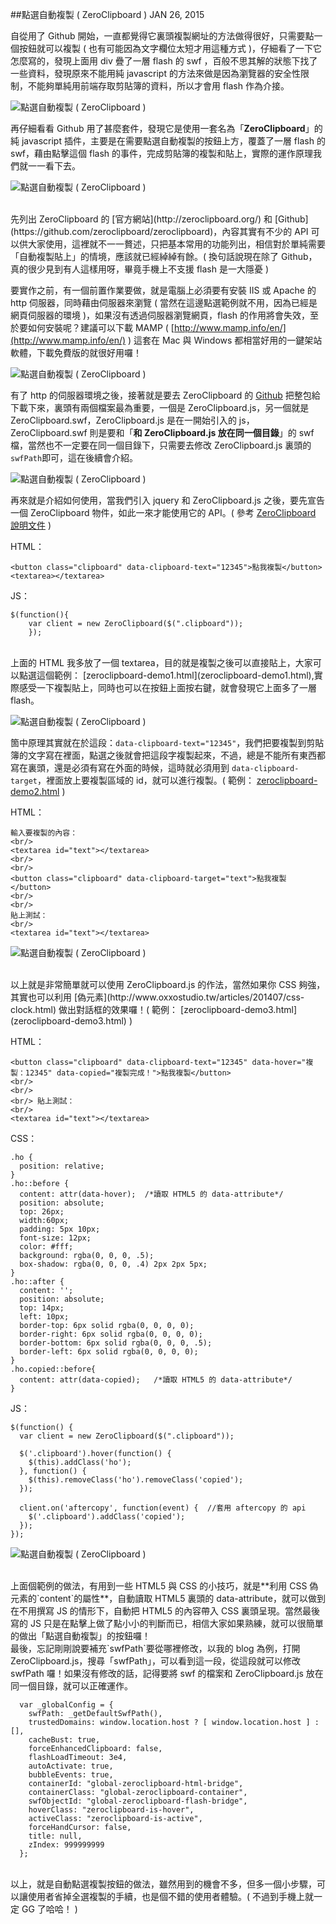 <!-- @@master  = ../../_layout.html-->

<!-- @@block  =  jsBottom-->

<include src="../../_articles-js.html"></include>

<!-- @@close-->

<!-- @@block  =  css-->

<include src="../../_articles-css.html"></include>

<!-- @@close-->

<!-- @@block  =  articles-social-->

<include src="../../_articles-social.html"></include>

<!-- @@close-->

<!-- @@block  =  articles-footer-->

<include src="../../_articles.html"></include>

<!-- @@close-->

<!-- @@block  =  meta-->

<meta property="article:published_time" content="2015-01-26T23:25:00+01:00">

<meta name="keywords" content="點選自動複製,ZeroClipboard">

<meta name="description" content="自從用了 Github 開始，一直都覺得它裏頭複製網址的方法做得很好，只需要點一個按鈕就可以複製 ( 也有可能因為文字欄位太短才用這種方式 )，仔細看了一下它怎麼寫的，發現上面用 div 疊了一層 flash 的 swf ，百般不思其解的狀態下找了一些資料，發現原來不能用純 javascript 的方法來做是因為瀏覽器的安全性限制，不能夠單純用前端存取剪貼簿的資料，所以才會用 flash 作為介接。">

<meta itemprop="name" content="點選自動複製 ( ZeroClipboard ) - OXXO.STUDIO">

<meta itemprop="image" content="http://www.oxxostudio.tw/img/articles/201501/20150126_1_01b.jpg">

<meta itemprop="description" content="自從用了 Github 開始，一直都覺得它裏頭複製網址的方法做得很好，只需要點一個按鈕就可以複製 ( 也有可能因為文字欄位太短才用這種方式 )，仔細看了一下它怎麼寫的，發現上面用 div 疊了一層 flash 的 swf ，百般不思其解的狀態下找了一些資料，發現原來不能用純 javascript 的方法來做是因為瀏覽器的安全性限制，不能夠單純用前端存取剪貼簿的資料，所以才會用 flash 作為介接。">

<meta property="og:title" content="點選自動複製 ( ZeroClipboard ) - OXXO.STUDIO">

<meta property="og:url" content="http://www.oxxostudio.tw/articles/201501/zeroclipboard.html">

<meta property="og:image" content="http://www.oxxostudio.tw/img/articles/201501/20150126_1_01b.jpg">

<meta property="og:description" content="自從用了 Github 開始，一直都覺得它裏頭複製網址的方法做得很好，只需要點一個按鈕就可以複製 ( 也有可能因為文字欄位太短才用這種方式 )，仔細看了一下它怎麼寫的，發現上面用 div 疊了一層 flash 的 swf ，百般不思其解的狀態下找了一些資料，發現原來不能用純 javascript 的方法來做是因為瀏覽器的安全性限制，不能夠單純用前端存取剪貼簿的資料，所以才會用 flash 作為介接。">

<title>點選自動複製 ( ZeroClipboard )  - OXXO.STUDIO</title> 

<!-- @@close-->

<!-- @@block  =  articles-content--> 

##點選自動複製 ( ZeroClipboard )  <span class="article-date" tag="web"><i></i>JAN 26, 2015</span>

自從用了 Github 開始，一直都覺得它裏頭複製網址的方法做得很好，只需要點一個按鈕就可以複製 ( 也有可能因為文字欄位太短才用這種方式 )，仔細看了一下它怎麼寫的，發現上面用 div 疊了一層 flash 的 swf ，百般不思其解的狀態下找了一些資料，發現原來不能用純 javascript 的方法來做是因為瀏覽器的安全性限制，不能夠單純用前端存取剪貼簿的資料，所以才會用 flash 作為介接。

![點選自動複製 ( ZeroClipboard )](/img/articles/201501/20150126_1_02.jpg)

再仔細看看 Github 用了甚麼套件，發現它是使用一套名為「**ZeroClipboard**」的純 javascript 插件，主要是在需要點選自動複製的按鈕上方，覆蓋了一層 flash 的 swf，藉由點擊這個 flash 的事件，完成剪貼簿的複製和貼上，實際的運作原理我們就一一看下去。

![點選自動複製 ( ZeroClipboard )](/img/articles/201501/20150126_1_04.jpg)

<br/>
先列出 ZeroClipboard 的 [官方網站](http://zeroclipboard.org/) 和 [Github](https://github.com/zeroclipboard/zeroclipboard)，內容其實有不少的 API 可以供大家使用，這裡就不一一贅述，只把基本常用的功能列出，相信對於單純需要「自動複製貼上」的情境，應該就已經綽綽有餘。( 換句話說現在除了 Github，真的很少見到有人這樣用呀，畢竟手機上不支援 flash 是一大隱憂 )

要實作之前，有一個前置作業要做，就是電腦上必須要有安裝 IIS 或 Apache 的 http 伺服器，同時藉由伺服器來瀏覽 ( 當然在這邊點選範例就不用，因為已經是網頁伺服器的環境 )，如果沒有透過伺服器瀏覽網頁，flash 的作用將會失效，至於要如何安裝呢？建議可以下載 MAMP ( [http://www.mamp.info/en/](http://www.mamp.info/en/) ) 這套在 Mac 與 Windows 都相當好用的一鍵架站軟體，下載免費版的就很好用囉！

![點選自動複製 ( ZeroClipboard )](/img/articles/201501/20150126_1_05.jpg)

有了 http 的伺服器環境之後，接著就是要去 ZeroClipboard 的 [Github](https://github.com/zeroclipboard/zeroclipboard) 把整包給下載下來，裏頭有兩個檔案最為重要，一個是 ZeroClipboard.js，另一個就是 ZeroClipboard.swf，ZeroClipboard.js 是在一開始引入的 js，ZeroClipboard.swf 則是要和「**和 ZeroClipboard.js 放在同一個目錄**」的 swf 檔，當然也不一定要在同一個目錄下，只需要去修改 ZeroClipboard.js 裏頭的`swfPath`即可，這在後續會介紹。

![點選自動複製 ( ZeroClipboard )](/img/articles/201501/20150126_1_06.jpg)

再來就是介紹如何使用，當我們引入 jquery 和 ZeroClipboard.js 之後，要先宣告一個 ZeroClipboard 物件，如此一來才能使用它的 API。( 參考 [ZeroClipboard 說明文件](https://github.com/zeroclipboard/zeroclipboard/blob/master/docs/instructions.md#a-more-complete-example) )

HTML：

	<button class="clipboard" data-clipboard-text="12345">點我複製</button>
	<textarea></textarea>

JS：

	$(function(){
		var client = new ZeroClipboard($(".clipboard"));
		});

<br/>
上面的 HTML 我多放了一個 textarea，目的就是複製之後可以直接貼上，大家可以點選這個範例： [zeroclipboard-demo1.html](zeroclipboard-demo1.html),實際感受一下複製貼上，同時也可以在按鈕上面按右鍵，就會發現它上面多了一層 flash。

![點選自動複製 ( ZeroClipboard )](/img/articles/201501/20150126_1_07.jpg)

箇中原理其實就在於這段：`data-clipboard-text="12345"`，我們把要複製到剪貼簿的文字寫在裡面，點選之後就會把這段字複製起來，不過，總是不能所有東西都寫在裏頭，還是必須有寫在外面的時候，這時就必須用到 `data-clipboard-target`，裡面放上要複製區域的 id，就可以進行複製。( 範例： [zeroclipboard-demo2.html](zeroclipboard-demo2.html) )

HTML：

	輸入要複製的內容：
	<br/>
	<textarea id="text"></textarea>
	<br/>
	<br/>
	<button class="clipboard" data-clipboard-target="text">點我複製</button>
	<br/>
	<br/>
	貼上測試：
	<br/>
	<textarea id="text"></textarea>

![點選自動複製 ( ZeroClipboard )](/img/articles/201501/20150126_1_08.jpg)

<br/>
以上就是非常簡單就可以使用 ZeroClipboard.js 的作法，當然如果你 CSS 夠強，其實也可以利用 [偽元素](http://www.oxxostudio.tw/articles/201407/css-clock.html) 做出對話框的效果囉！( 範例： [zeroclipboard-demo3.html](zeroclipboard-demo3.html) )

HTML：

	<button class="clipboard" data-clipboard-text="12345" data-hover="複製：12345" data-copied="複製完成！">點我複製</button>
	<br/>
	<br/>
	<br/> 貼上測試：
	<br/>
	<textarea id="text"></textarea>

CSS：

	.ho {
	  position: relative;
	}
	.ho::before {
	  content: attr(data-hover);  /*讀取 HTML5 的 data-attribute*/
	  position: absolute;
	  top: 26px;
	  width:60px;
	  padding: 5px 10px;
	  font-size: 12px;
	  color: #fff;
	  background: rgba(0, 0, 0, .5);
	  box-shadow: rgba(0, 0, 0, .4) 2px 2px 5px;
	}
	.ho::after {
	  content: '';
	  position: absolute;
	  top: 14px;
	  left: 10px;
	  border-top: 6px solid rgba(0, 0, 0, 0);
	  border-right: 6px solid rgba(0, 0, 0, 0);
	  border-bottom: 6px solid rgba(0, 0, 0, .5);
	  border-left: 6px solid rgba(0, 0, 0, 0);
	}
	.ho.copied::before{
	  content: attr(data-copied);   /*讀取 HTML5 的 data-attribute*/
	}

JS：

	$(function() {
	  var client = new ZeroClipboard($(".clipboard"));
	
	  $('.clipboard').hover(function() {
	    $(this).addClass('ho');
	  }, function() {
	    $(this).removeClass('ho').removeClass('copied');
	  });
	
	  client.on('aftercopy', function(event) {  //套用 aftercopy 的 api
	    $('.clipboard').addClass('copied');
	  });
	});

![點選自動複製 ( ZeroClipboard )](/img/articles/201501/20150126_1_09.jpg)

<br/>
上面個範例的做法，有用到一些 HTML5 與 CSS 的小技巧，就是**利用 CSS 偽元素的`content`的屬性**，自動讀取 HTML5 裏頭的 data-attribute，就可以做到在不用撰寫 JS 的情形下，自動把 HTML5 的內容帶入 CSS 裏頭呈現。當然最後寫的 JS 只是在點擊上做了點小小的判斷而已，相信大家如果熟練，就可以很簡單的做出「點選自動複製」的按鈕囉！

<br/>
最後，忘記剛剛說要補充`swfPath`要從哪裡修改，以我的 blog 為例，打開 ZeroClipboard.js，搜尋「swfPath」，可以看到這一段，從這段就可以修改 swfPath 囉！如果沒有修改的話，記得要將 swf 的檔案和 ZeroClipboard.js 放在同一個目錄，就可以正確運作。

	  var _globalConfig = {
	    swfPath: _getDefaultSwfPath(),
	    trustedDomains: window.location.host ? [ window.location.host ] : [],
	    cacheBust: true,
	    forceEnhancedClipboard: false,
	    flashLoadTimeout: 3e4,
	    autoActivate: true,
	    bubbleEvents: true,
	    containerId: "global-zeroclipboard-html-bridge",
	    containerClass: "global-zeroclipboard-container",
	    swfObjectId: "global-zeroclipboard-flash-bridge",
	    hoverClass: "zeroclipboard-is-hover",
	    activeClass: "zeroclipboard-is-active",
	    forceHandCursor: false,
	    title: null,
	    zIndex: 999999999
	  };

<Br/>
以上，就是自動點選複製按鈕的做法，雖然用到的機會不多，但多一個小步驟，可以讓使用者省掉全選複製的手續，也是個不錯的使用者體驗。( 不過到手機上就一定 GG 了哈哈！ )

<!-- @@close-->

